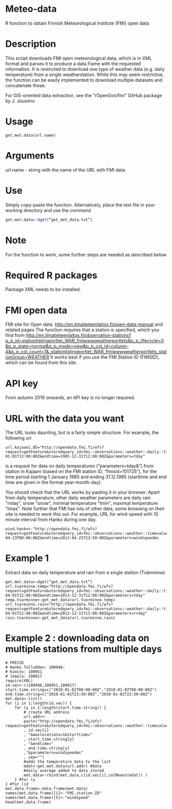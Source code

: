 # Meteo-data
R function to obtain Finnish Meteorological Institute (FMI) open data

# Description
This script downloads FMI open meteorological data, which is in XML format and parses it to produce a data.frame with the requested information. It is restricted to download one type of weather data (e.g. daily temperature) from a single weatherstation. While this may seem restrictive, the function can be easily implemented to download multiple datasets and concatenate these.

For GIS-oriented data extraction, see the "rOpenGov/fmi" GitHub package by J. Jousimo 

# Usage
```
get.met.data(url.name)
```
# Arguments
url.name - string with the name of the URL with FMI data. 

# Use
Simply copy-paste the function. Alternatively, place the text file in your working directory and use the command
```R
get.met.data<-dget(“get_met_data.txt”)
```

# Note
For the function to work, some further steps are needed as described below

# Required R packages
Package XML needs to be installed.

# FMI open data
 FMI site for Open data. http://en.ilmatieteenlaitos.fi/open-data-manual and related pages
 The function requires that a station is specified, which you find from http://en.ilmatieteenlaitos.fi/observation-stations?p_p_id=stationlistingportlet_WAR_fmiwwwweatherportlets&p_p_lifecycle=0&p_p_state=normal&p_p_mode=view&p_p_col_id=column-4&p_p_col_count=1&_stationlistingportlet_WAR_fmiwwwweatherportlets_stationGroup=WEATHER
 It works best if you use the FMI Station ID (FIMSID), which can be found from this site.
 
# API key
From autumn 2019 onwards, an API key is no longer required.

# URL with the data you want
The URL looks daunting, but is a fairly simple structure. For example, the following url
```
url.kajaani.85="http://opendata.fmi.fi/wfs?request=getFeature&storedquery_id=fmi::observations::weather::daily::timevaluepair&fmisid=101725&starttime=1985-01-01T12:00:00Z&endtime=1985-12-31T12:00:00Z&parameters=tday"
```
is a request for data on daily temperatures (“parameters=tday&”) from station in Kajaani (based on the FMI station ID, “fmisid=101725”), for the time period starting 1 January 1985 and ending 31.12.1985 (starttime and end time are given in the format year-month-day).

You should check that the URL works by pasting it in your browser.
Apart from daily temperature, other daily weather parameters are daily rain "rrday", snow "snow", minimal temperature "tmin", maximal temperature "tmax".
Note further that FMI has lots of other data, some browsing on their site is needed to work this out.
For example, URL for wind-speed with 10 minute interval from Hanko during one day.
```
wind.hanko<-"http://opendata.fmi.fi/wfs?request=getFeature&storedquery_id=fmi::observations::weather::timevaluepair&fmisid=100917&maxlocations=1&starttime=2013-04-23T00:00:00Z&endtime=2013-04-25T23:50:00Z&parameters=windspeedms
```

# Example 1

Extract data on daily temperature and rain from a single station (Tvärminne)
```
get.met.data<-dget(“get_met_data.txt”)
url.tvarminne.temp="http://opendata.fmi.fi/wfs?request=getFeature&storedquery_id=fmi::observations::weather::daily::timevaluepair&fmisid=100953&starttime=2013-04-01T12:00:00Z&endtime=2013-12-31T12:00:00Z&parameters=tday"
temp.tvarminne<-get_met_data(url.tvarminne.temp)
url.tvarminne.rain="http://opendata.fmi.fi/wfs?request=getFeature&storedquery_id=fmi::observations::weather::daily::timevaluepair&fmisid=100953&starttime=2013-04-01T12:00:00Z&endtime=2013-12-31T12:00:00Z&parameters=rrday"
rain.tvarminne<-get_met_data(url.tvarminne.rain)
```

# Example 2 : downloading data on multiple stations from multiple days
```
# FMISID
# Hanko Tulludden: 100946: 
# Kimito: 100951
# Jomala: 100917
require(XML)
id.vec<-c(100946,100951,100917)
start.time.string=c("2010-01-01T00:00:00Z","2010-01-02T00:00:00Z")
end.time.string=c("2010-01-01T23:50:00Z","2010-01-02T23:50:00Z")
met.data<-list()
for (i in 1:length(id.vec)) {
	for (y in 1:length(start.time.string)) {
		# create URL address
		url.addr<-
		paste("http://opendata.fmi.fi/wfs?request=getFeature&storedquery_id=fmi::observations::weather::timevaluepair&fmisid="
		, id.vec[i]
		, "&maxlocations=1&starttime="
		, start.time.string[y]
		, "&endtime="
		, end.time.string[y]
		,"&parameters=windspeedms"
		, sep="")
		#adds the temperature data to the list
		mdat<-get.met.data(url.addr) #data 
		#daily average added to data stored
		met.data<-rbind(met.data,c(id.vec[i],colMeans(mdat)) ) 
	} #for (y
} #for (id
met.data.frame<-data.frame(met.data)
names(met.data.frame)[1]<-"FMI.station.ID"
names(met.data.frame)[5]<-"windspeed"
head(met.data.frame)
```
